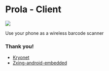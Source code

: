 # Prola - Client

[![](https://jitpack.io/v/shakram02/Kt-FSM.svg)](https://jitpack.io/#shakram02/Kt-FSM)

Use your phone as a wireless barcode scanner

### Thank you!

- [Kryonet](https://github.com/EsotericSoftware/kryonet)
- [Zxing-android-embedded](https://github.com/journeyapps/zxing-android-embedded)